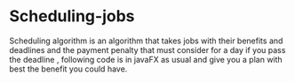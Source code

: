 # Scheduling-jobs
Scheduling algorithm is an algorithm that takes jobs with their benefits and deadlines and the payment penalty that must consider for a day if you pass the deadline , following code is in javaFX as usual and give you a plan with best the benefit you could have.
